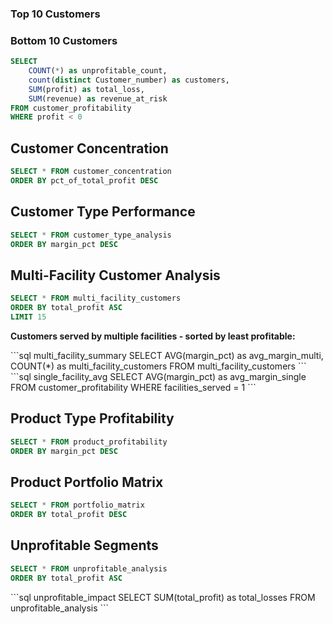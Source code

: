 <Grid cols=2>
<div>

### Top 10 Customers

<DataTable data={top_customers}>
    <Column id=Customer_Name title="Customer"/>
    <Column id=Customer_Type title="Type"/>
    <Column id=profit title="Profit" fmt='$#,##0' contentType=colorscale scaleColor=green/>
    <Column id=margin_pct title="Margin %" fmt='#0.0"%"'/>
    <Column id=revenue title="Revenue" fmt='$#,##0'/>
</DataTable>

</div>
<div>

### Bottom 10 Customers

<DataTable data={bottom_customers}>
    <Column id=Customer_Name title="Customer"/>
    <Column id=Customer_Type title="Type"/>
    <Column id=profit title="Profit" fmt='$#,##0' contentType=colorscale scaleColor=red/>
    <Column id=margin_pct title="Margin %" fmt='#0.0"%"'/>
    <Column id=revenue title="Revenue" fmt='$#,##0'/>
</DataTable>

</div>
</Grid>

```sql unprofitable_total
SELECT 
    COUNT(*) as unprofitable_count,
    count(distinct Customer_number) as customers,
    SUM(profit) as total_loss,
    SUM(revenue) as revenue_at_risk
FROM customer_profitability
WHERE profit < 0
```



## Customer Concentration
```sql concentration
SELECT * FROM customer_concentration
ORDER BY pct_of_total_profit DESC
```

<BarChart
    data={concentration}
    x=customer_segment
    y=pct_of_total_profit
    title="Profit Concentration by Customer Segment"
    yFmt='#0.0"%"'
/>

<DataTable data={concentration}>
    <Column id=customer_segment title="Segment"/>
    <Column id=customer_count title="Customers" fmt='#,##0'/>
    <Column id=total_profit title="Total Profit" fmt='$#,##0'/>
    <Column id=pct_of_total_profit title="% of Profit" fmt='#0.0"%"' contentType=colorscale scaleColor=green/>
</DataTable>

## Customer Type Performance
```sql type_performance
SELECT * FROM customer_type_analysis
ORDER BY margin_pct DESC
```

<BarChart
    data={type_performance}
    x=Customer_Type
    y=margin_pct
    title="Margin % by Customer Type"
    yFmt='#0.0"%"'
    swapXY=true
/>

<DataTable data={type_performance}>
    <Column id=Customer_Type title="Customer Type"/>
    <Column id=customer_count title="Customers" fmt='#,##0'/>
    <Column id=revenue title="Revenue" fmt='$#,##0'/>
    <Column id=profit title="Profit" fmt='$#,##0'/>
    <Column id=margin_pct title="Margin %" fmt='#0.0"%"' contentType=colorscale scaleColor=green/>
    <Column id=revenue_per_customer title="Rev/Customer" fmt='$#,##0'/>
</DataTable>

## Multi-Facility Customer Analysis
```sql multi_facility
SELECT * FROM multi_facility_customers
ORDER BY total_profit ASC
LIMIT 15
```

**Customers served by multiple facilities - sorted by least profitable:**

<DataTable data={multi_facility}>
    <Column id=Customer_Name title="Customer"/>
    <Column id=Customer_Type title="Type"/>
    <Column id=facility_count title="Facilities" fmt='#,##0'/>
    <Column id=facilities title="Facility List"/>
    <Column id=total_profit title="Profit" fmt='$#,##0' contentType=colorscale scaleColor=red/>
    <Column id=margin_pct title="Margin %" fmt='#0.0"%"'/>
    <Column id=total_revenue title="Revenue" fmt='$#,##0'/>
</DataTable>
```sql multi_facility_summary
SELECT 
    AVG(margin_pct) as avg_margin_multi,
    COUNT(*) as multi_facility_customers
FROM multi_facility_customers
```
```sql single_facility_avg
SELECT 
    AVG(margin_pct) as avg_margin_single
FROM customer_profitability
WHERE facilities_served = 1
```

## Product Type Profitability
```sql product_ranking
SELECT * FROM product_profitability
ORDER BY margin_pct DESC
```

<BarChart
    data={product_ranking}
    x=Product_Type
    y=margin_pct
    title="Product Type Margin Ranking"
    yFmt='#0.0"%"'
    swapXY=true
/>

<DataTable data={product_ranking}>
    <Column id=Product_Type title="Product Type"/>
    <Column id=volume title="Volume (tons)" fmt='#,##0'/>
    <Column id=revenue title="Revenue" fmt='$#,##0'/>
    <Column id=profit title="Profit" fmt='$#,##0' contentType=colorscale scaleColor=green/>
    <Column id=margin_pct title="Margin %" fmt='#0.0"%"' contentType=colorscale scaleColor=green/>
    <Column id=profit_per_ton title="$/Ton" fmt='$#,##0'/>
</DataTable>

## Product Portfolio Matrix
```sql portfolio
SELECT * FROM portfolio_matrix
ORDER BY total_profit DESC
```

<ScatterPlot
    data={portfolio}
    x=total_volume
    y=margin_pct
    series=Product_Type
    size=total_profit
    title="Product Portfolio: Volume vs Margin"
    xFmt='#,##0'
    yFmt='#0.0"%"'
/>

<DataTable data={portfolio}>
    <Column id=Product_Type title="Product"/>
    <Column id=volume_category title="Volume"/>
    <Column id=margin_category title="Margin"/>
    <Column id=total_volume title="Tons" fmt='#,##0'/>
    <Column id=margin_pct title="Margin %" fmt='#0.0"%"' contentType=colorscale scaleColor=green/>
    <Column id=total_profit title="Profit" fmt='$#,##0'/>
</DataTable>

## Unprofitable Segments
```sql unprofitable_segments
SELECT * FROM unprofitable_analysis
ORDER BY total_profit ASC
```

<DataTable data={unprofitable_segments}>
    <Column id=segment_type title="Type"/>
    <Column id=segment_name title="Name"/>
    <Column id=total_profit title="Loss" fmt='$#,##0' contentType=colorscale scaleColor=red/>
    <Column id=revenue title="Revenue" fmt='$#,##0'/>
    <Column id=transaction_count title="Orders" fmt='#,##0'/>
</DataTable>
```sql unprofitable_impact
SELECT 
    SUM(total_profit) as total_losses
FROM unprofitable_analysis
```
